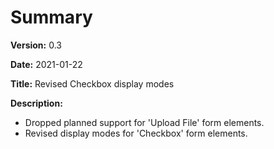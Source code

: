 # Summary

**Version:** 0.3

**Date:** 2021-01-22

**Title:** Revised Checkbox display modes

**Description:**

* Dropped planned support for 'Upload File' form elements.
* Revised display modes for 'Checkbox' form elements.